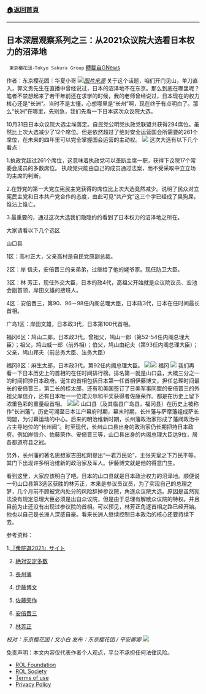 ###  [:house:返回首頁](https://github.com/ourhimalayas/txt)
---


## 日本深层观察系列之三：从2021众议院大选看日本权力的沼泽地
` 東京櫻花団-Tokyo Sakura Group` [轉載自GNews](https://gnews.org/zh-hans/1699857/)

作者：东京樱花团｜华夏小哥
![](https://lh3.googleusercontent.com/hpISMa0962pPSqb2p-naIwFrcz93i2-RfyoPFyVv8-VXJYm94ag_ieyddFMfMl4hyUdTWtgwsJSS_0TGo98XpjOgR6HYq9cf7QKLhr2gZCNW9G_VWD4foKaoYFsqvvpIqVD7zMP-)[*图片来源*](https://www.japan-travel.cn/assets_c/2020/01/Tokyo2240_2-thumb-2064x1300-13688.jpg)
关于这个话题，咱们开门见山，单刀直入，郭文贵先生在直播中曾经说过，日本的沼泽地不在东京。那么到底在哪里呢？笔者不禁想起来了若干年前还在求学的时候，我的老师曾经说过，日本现在的权力核心还是“长洲”。当时不是太懂，心想哪里是“长州”啊，现在终于有点明白了。那么“长洲”在哪里，先别急，我们先看一下日本这次众议院大选。

10月31日日本众议院大选尘埃落定。自民党公明党执政党联盟共获得294席位。虽然比上次大选减少了12个席位。但是依然超过了绝对安全运营国会所需要的261个席位，在未来的四年里可以完全掌握国会运营的主动权。
![](https://lh5.googleusercontent.com/VLzMy3p63OS0X3gW5Wt-0c8w_T8rFitA85m8RQGPZD-P7w7acBesGEd28nVifi0HmdiBRkoTq07L8AGtAB91Lp4cU_wOjsEXSWLrhogY8ZWa-JnUG8fwqTjAje5QbDk20cxxjo6U)
这次大选有以下几个看点：

1.执政党超过261个席位，这意味着执政党可以垄断主席一职，获得下议院17个常委会成员的多数席位。 执政党只能由自己的成员通过法案，而不受采取中立立场的主席的判断。

2.在野党的第一大党立宪民主党获得的席位比上次大选竟然减少。说明了民众对立宪民主党和日本共产党合作的态度，由此可见“共产党”这三个字已经成了臭狗屎，谁沾上谁亡。

3.最重要的，通过这次大选我们隐隐约约看到了日本权力的沼泽地之所在。

大家请看以下几个选区

山口县

1区：高村正大，父亲高村是自民党原副总裁。

2区：岸 信夫，安倍晋三的亲弟弟，过继给了他的姥爷家。现任防卫大臣。

3区：林 芳正，现任外交大臣，日本的政4代，高祖父开始就是众议院议员、宏池会副首领，岸田文雄的接班人。

4区：安倍晋三，第90、96－98任内阁总理大臣，日本政3代，日本在任时间最长首相。

广岛1区：岸田文雄，日本政3代，日本第100代首相。

福冈6区：鸠山二郎，日本政3代。曾祖父，鸠山一郎（第52-54任内阁总理大臣）；祖父，鸠山威一郎（前外相）；伯父，鸠山由纪夫（第93任内阁总理大臣）；父亲，鸠山邦夫（前总务大臣、法务大臣）

福冈8区：麻生太郎，日本政3代。第92任内阁总理大臣。
![](https://lh3.googleusercontent.com/wja7qnpFUmLMBuUE7AaHpWh-Hi-zHQoHS1dwBN9pll8lWRpRImQoV1dO0cw0a-4YohUoRKoLXIyx9fo7cEQbmqrMrlmv9bUdI9kK9VUyrhnjVrMd0oG9ZlP437-DfGwTObF2X3vR)![](https://lh6.googleusercontent.com/oKI1hxGpZ-5foovF2R7h717v-3Gl1e1mTyxjsToAdDDGMVXB8I4vL6oobwNpKrW6fbSETnh9gwrR0YN1ZXscXvjO8cRIcIrqKPblUyqtF35aefMQ6MxzvDRoF8h05jsY5ZRbxvR_)
福冈
![](https://lh5.googleusercontent.com/xaFvn6ESRrYxmDfwi-T50h-0EgA2dB8GRM6A10c8qQcrmPl360DraoH6meG-I2bxNjcsnew_HhnlhBqlTkh0Ad2kFbovf_1WqqsBYXaV-7cpU5G4M2pQ3FFrDXXcz99IgifGCJt8)
我们再看一下日本历史上的首相的在任时间排行榜。排名第一就是山口县，大概三分之一的时间把控日本政府。诞生的首相包括日本第一任首相伊藤博文，担任总理时间最长的安倍晋三，第二长的桂太郎，还有和美国签订了日美军事同盟的安倍晋三的外祖父岸信介，还有日本唯一一位诺贝尔和平奖获得者佐藤荣作。都是在历史上留下浓重色彩的重量级首相。
![](https://lh6.googleusercontent.com/EQOadUEnN5rHW6MFVnHskoCLKLH45fQqg0pJAZvWQi1z4Se-bDMHlYS0MXYySDyFl-XCFMGNfAa1WE2qkM7ylF4Al8kmWdvLXAEL-guBwwT7zKFLvab05ciDzEITrve_zxPD7Xh3)![](https://lh3.googleusercontent.com/fPuNgLjuohc2mKZY3GEvLYrhJbiYv42PfK0Sn34emftmx5ZCkTxEFGmoYzoSVP9QDSxYjQ_skhawz5v9nC1f0MHMyD1Cpe_9AVbcI3eOk-1F8R6FJACPyIho30JbBT47jz-0cZKm)
山口县（及其临县广岛县，福冈县）在历史上被称作“长洲藩”。历史可溯至日本江户幕府时期，幕末时期，长州藩与萨摩藩组成萨长同盟，为讨幕运动的中心。后来的明治维新时期，长州藩政治家形成了藩阀政治中占主导地位的“长州阀”。时至现代，长州山口县出身的政治家仍长期把持日本政府。例如岸信介、佐藤荣作、安倍晋三等，山口县出身的内阁总理大臣达9位，居各都道府县之冠。

另外，长州藩的著名思想家吉田松阴提出“一君万民论”，主张天皇之下万民平等。其门下出现许多明治维新的政治家及军人。伊藤博文就是他的得意门生。

看到这里，大家应该明白了吧。日本的山口县就是日本政治权力的沼泽地。顺便说一句山口县第3选区获胜的林芳正，本来是参议员议员，为了实现自己的总理之梦，几个月前不顾被党内处分的风险辞掉参议院，角逐众议院大选。原因是虽然宪法没有规定总理大臣必须是出自众议院，但是由于总理有解散众议院的特权。并且目前为止还没有出现过参议院的首相。可以预见，林芳正角逐首相之路已经开始。他也以自己是长洲人深感自豪。看来长洲人继续控制日本政治的核心还要持续下去。

参考资料：

1.[『衆院選2021』サイト](https://www.nhk.or.jp/senkyo/database/shugiin/2021/)

2. [絶対安定多数](https://www.nikkei.com/article/DGXZQOUA282X90Y1A021C2000000/)

3. [長州藩](https://ja.m.wikipedia.org/wiki/%E9%95%B7%E5%B7%9E%E8%97%A9)

4. [伊藤博文](https://ja.wikipedia.org/wiki/%E4%BC%8A%E8%97%A4%E5%8D%9A%E6%96%87)

5. [佐藤荣作](https://ja.wikipedia.org/wiki/%E4%BD%90%E8%97%A4%E6%A0%84%E4%BD%9C#%E6%94%BF%E7%95%8C%E3%81%AE%E5%9C%98%E5%8D%81%E9%83%8E)

6. [安倍晋三](https://zh.wikipedia.org/wiki/%E5%AE%89%E5%80%8D%E6%99%8B%E4%B8%89)

7. [林芳正](https://ja.wikipedia.org/wiki/%E6%9E%97%E8%8A%B3%E6%AD%A3)

*校对：东京樱花团 / 文小白*
*发布：东京樱花团 / 平安卿卿*
![](https://assets.gnews.org/wp-content/uploads/2021/11/%E6%9C%80%E6%96%B0%E7%89%88.png)
 

免责声明：本文内容仅代表作者个人观点，平台不承担任何法律风险。

- [ROL Foundation](https://rolfoundation.org/)
- [ROL Society](https://rolsociety.org/)
- [Terms of use](https://gnews.org/terms-of-use-3/)
- [Privacy Policy](https://gnews.org/privacy-policy/)
